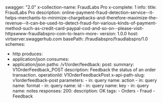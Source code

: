 swagger: "2.0"
x-collection-name: FraudLabs Pro
x-complete: 1
info:
  title: FraudLabs Pro
  description: online-payment-fraud-detection-service--it-helps-merchants-to-minimize-chargebacks-and-therefore-maximize-the-revenue--it-can-be-used-to-detect-fraud-for-various-kinds-of-payment-method-such-as-credit-card-paypal-cod-and-so-on--please-visit-httpswww-fraudlabspro-com-to-learn-more-
  version: 1.0.0
host: virtserver.swaggerhub.com
basePath: /fraudlabspro/fraudlabspro/1.0
schemes:
- http
produces:
- application/json
consumes:
- application/json
paths:
  /v1/order/feedback:
    post:
      summary: V1OrderFeedback_POST
      description: Feedback the status of an order transaction.
      operationId: V1OrderFeedbackPost
      x-api-path-slug: v1orderfeedback-post
      parameters:
      - in: query
        name: action
      - in: query
        name: format
      - in: query
        name: id
      - in: query
        name: key
      - in: query
        name: notes
      responses:
        200:
          description: OK
      tags:
      - Orders
      - Fraud
      - Feedback